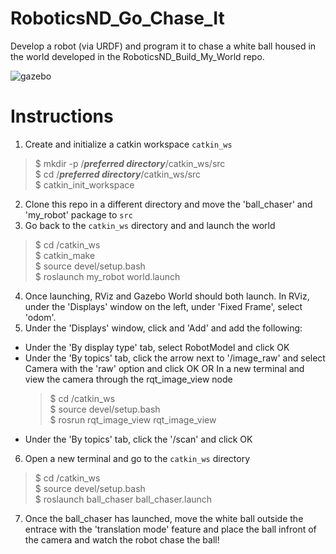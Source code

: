 # RoboticsND_Go_Chase_It
Develop a robot (via URDF) and program it to chase a white ball housed in the world developed in the RoboticsND_Build_My_World repo.

![gazebo](RoboticsND_Go_Chase_It.GIF)

# Instructions
1. Create and initialize a catkin workspace `catkin_ws`
> $ mkdir -p /***preferred directory***/catkin_ws/src  
> $ cd /***preferred directory***/catkin_ws/src  
> $ catkin_init_workspace  

2. Clone this repo in a different directory and move the 'ball_chaser' and 'my_robot' package to `src`
3. Go back to the `catkin_ws` directory and and launch the world
> $ cd /catkin_ws  
> $ catkin_make  
> $ source devel/setup.bash  
> $ roslaunch my_robot world.launch  

4. Once launching, RViz and Gazebo World should both launch. In RViz, under the 'Displays' window on the left, under 'Fixed Frame', select 'odom'.
5. Under the 'Displays' window, click and 'Add' and add the following:
  - Under the 'By display type' tab, select RobotModel and click OK
  - Under the 'By topics' tab, click the arrow next to '/image_raw' and select Camera with the 'raw' option and click OK
        OR
     In a new terminal and view the camera through the rqt_image_view node
     > $ cd /catkin_ws  
     > $ source devel/setup.bash  
     > $ rosrun rqt_image_view rqt_image_view  
  - Under the 'By topics' tab, click the '/scan' and click OK  
6. Open a new terminal and go to the `catkin_ws` directory
> $ cd /catkin_ws  
> $ source devel/setup.bash  
> $ roslaunch ball_chaser ball_chaser.launch  

7. Once the ball_chaser has launched, move the white ball outside the entrace with the 'translation mode' feature and place the ball infront of the camera and watch the robot chase the ball!
